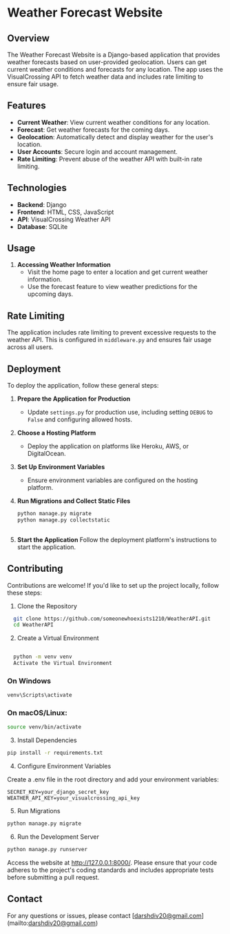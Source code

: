 # Weather Forecast Website

## Overview

The Weather Forecast Website is a Django-based application that provides weather forecasts based on user-provided geolocation. Users can get current weather conditions and forecasts for any location. The app uses the VisualCrossing API to fetch weather data and includes rate limiting to ensure fair usage.

## Features

- **Current Weather**: View current weather conditions for any location.
- **Forecast**: Get weather forecasts for the coming days.
- **Geolocation**: Automatically detect and display weather for the user's location.
- **User Accounts**: Secure login and account management.
- **Rate Limiting**: Prevent abuse of the weather API with built-in rate limiting.

## Technologies

- **Backend**: Django
- **Frontend**: HTML, CSS, JavaScript
- **API**: VisualCrossing Weather API
- **Database**: SQLite

## Usage

1. **Accessing Weather Information**
   - Visit the home page to enter a location and get current weather information.
   - Use the forecast feature to view weather predictions for the upcoming days.

## Rate Limiting

The application includes rate limiting to prevent excessive requests to the weather API. This is configured in `middleware.py` and ensures fair usage across all users.

## Deployment

To deploy the application, follow these general steps:

1. **Prepare the Application for Production**
   - Update `settings.py` for production use, including setting `DEBUG` to `False` and configuring allowed hosts.

2. **Choose a Hosting Platform**
   - Deploy the application on platforms like Heroku, AWS, or DigitalOcean.

3. **Set Up Environment Variables**
   - Ensure environment variables are configured on the hosting platform.

4. **Run Migrations and Collect Static Files**
   ```bash
   python manage.py migrate
   python manage.py collectstatic
  
5. **Start the Application**
   Follow the deployment platform's instructions to start the application.

## Contributing
Contributions are welcome! If you'd like to set up the project locally, follow these steps:

1. Clone the Repository
```bash
  git clone https://github.com/someonewhoexists1210/WeatherAPI.git
  cd WeatherAPI
```
2. Create a Virtual Environment

```bash

  python -m venv venv
  Activate the Virtual Environment
```

### On Windows
```bash
venv\Scripts\activate
```

### On macOS/Linux:
```bash
source venv/bin/activate
```

3. Install Dependencies

```bash
pip install -r requirements.txt
```

4. Configure Environment Variables

Create a .env file in the root directory and add your environment variables:
```.env
SECRET_KEY=your_django_secret_key
WEATHER_API_KEY=your_visualcrossing_api_key
```
5. Run Migrations

```bash
python manage.py migrate
```


6. Run the Development Server
```bash   
python manage.py runserver
```

Access the website at http://127.0.0.1:8000/.
Please ensure that your code adheres to the project's coding standards and includes appropriate tests before submitting a pull request.

## Contact
For any questions or issues, please contact [darshdiv20@gmail.com] (mailto:darshdiv20@gmail.com)

